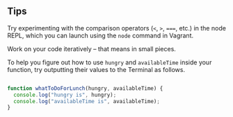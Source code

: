 ## Tips

Try experimenting with the comparison operators (`<`, `>`, `===`, etc.) in the node REPL, which you can launch using the `node` command in Vagrant.

Work on your code iteratively – that means in small pieces.

To help you figure out how to use `hungry` and `availableTime` inside your function, try outputting their values to the Terminal as follows.



```javascript

function whatToDoForLunch(hungry, availableTime) {
  console.log("hungry is", hungry);
  console.log("availableTime is", availableTime);
}

```